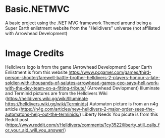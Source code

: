 # Basic.NETMVC
A basic project using the .NET MVC framework
Themed around being a Super Earth enlistment website from the "Helldivers" universe (not affiliated with Arrowhead Development)

# Image Credits
Helldivers logo is from the game (Arrowhead Development)
Super Earth Enlistment is from this website https://www.pcgamer.com/games/third-person-shooter/farewell-battle-brother-helldivers-2-players-honour-a-late-soldier-with-thousands-of-salutes-arrowhead-games-ceo-says-hell-work-with-the-dev-team-on-a-fitting-tribute/ (Arrowhead Devlopment)
Illuminate and Terminid pictures are from the Helldivers Wiki (https://helldivers.wiki.gg/wiki/Illuminate https://helldivers.wiki.gg/wiki/Terminids)
Automaton picture is from an n4g article (https://n4g.com/articles/new-helldivers-2-major-order-sees-the-automatons-help-out-the-terminids/)
Liberty Needs You picute is from this Reddit post (https://www.reddit.com/r/Helldivers/comments/1cy3522/liberty_still_calls_for_your_aid_will_you_answer/)